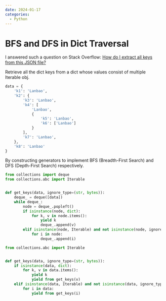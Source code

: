 ```yaml
---
date: 2024-01-17
categories:
  - Python
---
```



# BFS and DFS in Dict Traversal

I answered such a question on Stack Overflow: 
[How do I extract all keys from this JSON file?](https://stackoverflow.com/questions/72470261/how-do-i-extract-all-keys-from-this-json-file/72470505#72470505)

Retrieve all the dict keys from a dict whose values consist of multiple Iterable obj.

<!-- more -->

```python
data = {
    'k1': 'Lanbao',
    'k2': {
        'k3': 'Lanbao',
        'k4': [
            'Lanbao',
            {
                'k5': 'Lanbao',
                'k6': ['Lanbao']
            }
        ],
        'k7': 'Lanbao',
    },
    'k8': 'Lanbao'
}
```

By constructing generators to implement BFS (Breadth-First Search) and DFS (Depth-First Search) respectively.

```python title="bfs.py"
from collections import deque
from collections.abc import Iterable


def get_keys(data, ignore_type=(str, bytes)):
    deque_ = deque([data])  
    while deque_:
        node = deque_.popleft()
        if isinstance(node, dict):
            for k, v in node.items():
                yield k
                deque_.append(v)
        elif isinstance(node, Iterable) and not isinstance(node, ignore_type):
            for i in node:
                deque_.append(i)
```

```python title="dfs.py"
from collections.abc import Iterable


def get_keys(data, ignore_type=(str, bytes)):
    if isinstance(data, dict):
        for k, v in data.items():
            yield k
            yield from get_keys(v)
    elif isinstance(data, Iterable) and not isinstance(data, ignore_type):
        for i in data:
            yield from get_keys(i)
```

